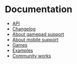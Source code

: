 # Documentation

- [API]()
- [Changelog]()
- [About gamepad support]()
- [About mobile support]()
- [Games]()
- [Examples]()
- [Community works]()
